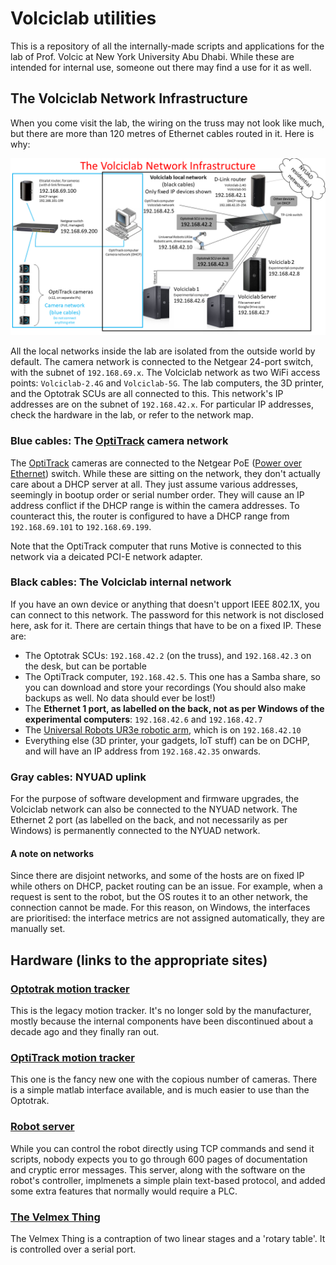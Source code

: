 # Volciclab utilities

This is a repository of all the internally-made scripts and applications for the lab of Prof. Volcic at New York University Abu Dhabi. While these are intended for internal use, someone out there may find a use for it as well.

## The Volciclab Network Infrastructure

When you come visit the lab, the wiring on the truss may not look like much, but there are more than 120 metres of Ethernet cables routed in it. Here is why:

![Now you probably see why I needed to write this all down!](img/volciclab-network-infrastructure-2023.png "Now you probably see why I needed to write this all down!")

All the local networks inside the lab are isolated from the outside world by default. The camera network is connected to the Netgear 24-port switch, with the subnet of `192.168.69.x`. The Volciclab network as two WiFi access points: `Volciclab-2.4G` and `Volciclab-5G`. The lab computers, the 3D printer, and the Optotrak SCUs are all connected to this. This network's IP addresses are on the subnet of `192.168.42.x`. For particular IP addresses, check the hardware in the lab, or refer to the network map.

### Blue cables: The [OptiTrack](OptiTrack/Readme.md) camera network

The [OptiTrack](OptiTrack/Readme.md) cameras are connected to the Netgear PoE ([Power over Ethernet](https://en.wikipedia.org/wiki/Power_over_Ethernet)) switch. While these are sitting on the network, they don't actually care about a DHCP server at all. They just assume various addresses, seemingly in bootup order or serial number order. They will cause an IP address conflict if the DHCP range is within the camera addresses. To counteract this, the router is configured to have a DHCP range from `192.168.69.101` to `192.168.69.199`.

Note that the OptiTrack computer that runs Motive is connected to this network via a deicated PCI-E network adapter.

### Black cables: The Volciclab internal network

If you have an own device or anything that doesn't upport IEEE 802.1X, you can connect to this network. The password for this network is not disclosed here, ask for it. There are certain things that have to be on a fixed IP. These are:

* The Optotrak SCUs: `192.168.42.2` (on the truss), and `192.168.42.3` on the desk, but can be portable
* The OptiTrack computer, `192.168.42.5`. This one has a Samba share, so you can download and store your recordings (You should also make backups as well. No data should ever be lost!)
* The **Ethernet 1 port, as labelled on the back, not as per Windows of the experimental computers**: `192.168.42.6` and `192.168.42.7`
* The [Universal Robots UR3e robotic arm](robot_server/Readme.md), which is on `192.168.42.10`
* Everything else (3D printer, your gadgets, IoT stuff) can be on DCHP, and will have an IP address from `192.168.42.35` onwards.

### Gray cables: NYUAD uplink

For the purpose of software development and firmware upgrades, the Volciclab network can also be connected to the NYUAD network. The Ethernet 2 port (as labelled on the back, and not necessarily as per Windows) is permanently connected to the NYUAD network.

#### A note on networks

Since there are disjoint networks, and some of the hosts are on fixed IP while others on DHCP, packet routing can be an issue. For example, when a request is sent to the robot, but the OS routes it to an other network, the connection cannot be made. For this reason, on Windows, the interfaces are prioritised: the interface metrics are not assigned automatically, they are manually set.

## Hardware (links to the appropriate sites)

### [Optotrak motion tracker](http://www.github.com/volcic/motom-toolbox)

This is the legacy motion tracker. It's no longer sold by the manufacturer, mostly because the internal components have been discontinued about a decade ago and they finally ran out.

### [OptiTrack motion tracker](OptiTrack/Readme.md)

This one is the fancy new one with the copious number of cameras. There is a simple matlab interface available, and is much easier to use than the Optotrak.

### [Robot server](robot_server/Readme.md)

While you can control the robot directly using TCP commands and send it scripts, nobody expects you to go through 600 pages of documentation and cryptic error messages. This server, along with the software on the robot's controller, implmenets a simple plain text-based protocol, and added some extra features that normally would require a PLC.

### [The Velmex Thing](Velmex/Readme.md)

The Velmex Thing is a contraption of two linear stages and a 'rotary table'. It is controlled over a serial port.
